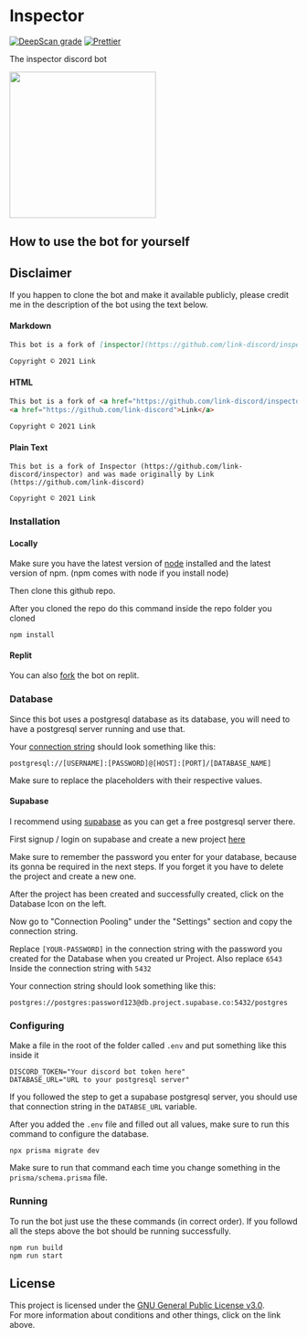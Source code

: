 # Inspector

[![DeepScan grade](https://deepscan.io/api/teams/16052/projects/19282/branches/495454/badge/grade.svg)](https://deepscan.io/dashboard#view=project&tid=16052&pid=19282&bid=495454)
[![Prettier](https://github.com/link-discord/inspector/actions/workflows/prettier.yml/badge.svg)](https://github.com/link-discord/inspector/actions/workflows/prettier.yml)

The inspector discord bot

<img width="256" height="auto" src="https://user-images.githubusercontent.com/50463727/142759162-88e276a9-b4e1-4254-85c1-d42f6d89210e.png"></img>

## How to use the bot for yourself

## Disclaimer

If you happen to clone the bot and make it available publicly, please credit me in the description of the bot using the text below.

#### Markdown

```md
This bot is a fork of [inspector](https://github.com/link-discord/inspector) and was made originally by [Link](https://github.com/link-discord)

Copyright © 2021 Link
```

#### HTML

```html
This bot is a fork of <a href="https://github.com/link-discord/inspector">Inspector</a> and was made originally by
<a href="https://github.com/link-discord">Link</a>

Copyright © 2021 Link
```

#### Plain Text
```
This bot is a fork of Inspector (https://github.com/link-discord/inspector) and was made originally by Link (https://github.com/link-discord)

Copyright © 2021 Link
```

### Installation

#### Locally

Make sure you have the latest version of [node](https://nodejs.org) installed and the latest version of npm. (npm comes with node if you install node)

Then clone this github repo.

After you cloned the repo do this command inside the repo folder you cloned

```
npm install
```

#### Replit

You can also [fork](https://replit.com/@InspectorBot/inspector) the bot on replit.

### Database

Since this bot uses a postgresql database as its database, you will need to have a postgresql server running and use that.

Your [connection string](https://www.postgresql.org/docs/current/libpq-connect.html#LIBPQ-CONNSTRING) should look something like this:

```
postgresql://[USERNAME]:[PASSWORD]@[HOST]:[PORT]/[DATABASE_NAME]
```

Make sure to replace the placeholders with their respective values.

#### Supabase

I recommend using [supabase](https://supabase.com) as you can get a free postgresql server there.

First signup / login on supabase and create a new project [here](https://app.supabase.io/new/legal-brown-partridge)

Make sure to remember the password you enter for your database, because its gonna be required in the next steps. If you forget it you have to delete the project and create a new one.

After the project has been created and successfully created, click on the Database Icon on the left.

Now go to "Connection Pooling" under the "Settings" section and copy the connection string.

Replace `[YOUR-PASSWORD]` in the connection string with the password you created for the Database when you created ur Project.
Also replace `6543` Inside the connection string with `5432`

Your connection string should look something like this:

```
postgres://postgres:password123@db.project.supabase.co:5432/postgres
```

### Configuring

Make a file in the root of the folder called `.env`
and put something like this inside it

```env
DISCORD_TOKEN="Your discord bot token here"
DATABASE_URL="URL to your postgresql server"
```

If you followed the step to get a supabase postgresql server, you should use that connection string in the `DATABSE_URL` variable.

After you added the `.env` file and filled out all values, make sure to run this command to configure the database.

```
npx prisma migrate dev
```

Make sure to run that command each time you change something in the `prisma/schema.prisma` file.

### Running

To run the bot just use the these commands (in correct order). If you followd all the steps above the bot should be running successfully.

```
npm run build
npm run start
```

## License

This project is licensed under the [GNU General Public License v3.0](https://github.com/link-discord/inspector/blob/main/LICENSE).  
For more information about conditions and other things, click on the link above.
